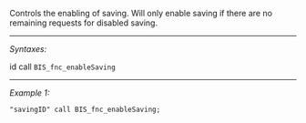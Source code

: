 Controls the enabling of saving. Will only enable saving if there are no remaining requests for disabled saving.


---
*Syntaxes:*

id call `BIS_fnc_enableSaving`

---
*Example 1:*

```sqf
"savingID" call BIS_fnc_enableSaving;
```